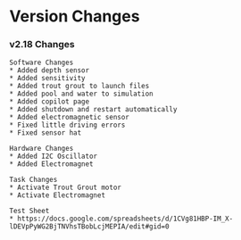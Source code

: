 # Version Changes

### v2.18 Changes
    Software Changes
    * Added depth sensor
    * Added sensitivity 
    * Added trout grout to launch files
    * Added pool and water to simulation 
    * Added copilot page 
    * Added shutdown and restart automatically
    * Added electromagnetic sensor 
    * Fixed little driving errors
    * Fixed sensor hat 

    Hardware Changes
    * Added I2C Oscillator
    * Added Electromagnet
    
    Task Changes
    * Activate Trout Grout motor
    * Activate Electromagnet
    
    Test Sheet
    * https://docs.google.com/spreadsheets/d/1CVg81HBP-IM_X-lDEVpPyWG2BjTNVhsTBobLcjMEPIA/edit#gid=0
 
